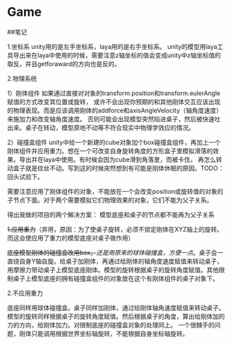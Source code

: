 # Game
  ##笔记 

1.坐标系
unity用的是左手坐标系，laya用的是右手坐标系。
unity的模型用laya工具导出来在laya中使用的时候，需要注意z轴坐标的值会变成unity中z轴坐标值的取反。并且getforaward的方向也是反的。


2.物理系统
  
  1）刚体组件
  如果通过直接对对象的transform.position和transform.eulerAngle赋值的方式改变其位置或旋转，
  或许不会出现你预期的和其他刚体交互应该出现的物理表现。而是应该调用刚体的addforce和axisAngleVelocity（轴角度速度）来施加力和改变轴角度速度。
  否则可能会出现模型突然陷进桌子，然后被快速吐出来。桌子在转动，模型原地不动等不符合现实中物理学效应的情况。
  
  2）碰撞盒组件
  unity中给一个新建的cube对象加个box碰撞盒组件，再加上一个刚体组件并应用重力。想在一个可改变自身旋转角度的方形盒子里模拟滑落的效果。导出并在laya中使用。有时候会因为cube滑到角落里，而被卡住。
  再怎么转动盒子就是纹丝不动。写到这的时候突然想到有可能是刚体休眠的原因。TODO：回头试验下。
  
需要注意应用了刚体组件的对象，不能放在一个会改变position或旋转值的对象的子节点下面。对于两个需要模拟它们物理效果的对象，它们不能为父子关系。

得出我做的项目的两个解决方案：
模型底座和桌子的节点都不能再为父子关系

~~1.应用重力~~（弃用，原因：为了使桌子旋转，必须不锁定刚体在XYZ轴上的旋转。而这会使应用了重力的模型底座对桌子做作用）
  
  ~~底座模型刚体的碰撞盒改用box，~~*还是用原来的球体碰撞盒，方便一点*。桌子会一直绕自身Y轴自旋。给桌子加刚体，再通过给刚体的轴角度速度赋值来转动桌子，用摩擦力带动桌子上模型底座刚体。模型的旋转根据桌子的旋转角度赋值。其他限制桌子上模型底座的拥有碰撞盒组件的对象放在这个有刚体组件的桌子对象下。

2.不应用重力
 
 底座同样用球体碰撞盒。桌子同样加刚体，通过给刚体轴角速度赋值来转动桌子。模型的旋转同样根据桌子的旋转角度赋值。然后根据桌子的角度，算出给刚体加的力的方向，给刚体加力。对限制底座的碰撞盒对象的处理同上。
一个很棘手的问题，刚体只能调用根据世界坐标轴旋转，不能根据自身坐标轴旋转。
